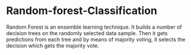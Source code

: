 # Random-forest-Classification
Random Forest is an ensemble learning technique. It builds a number of decision trees on the randomly selected data sample. Then it gets predictions from each tree and by means of majority voting, it selects the decision which gets the majority vote.
